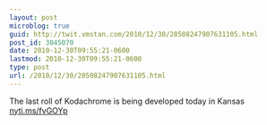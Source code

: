 ```yaml
---
layout: post
microblog: true
guid: http://twit.vmstan.com/2010/12/30/20508247907631105.html
post_id: 3045070
date: 2010-12-30T09:55:21-0600
lastmod: 2010-12-30T09:55:21-0600
type: post
url: /2010/12/30/20508247907631105.html
---
```

The last roll of Kodachrome is being developed today in Kansas [nyti.ms/fvGOYp](http://nyti.ms/fvGOYp)
